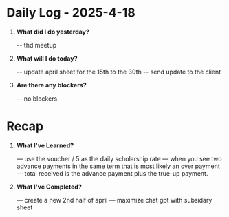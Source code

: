 # Daily Log - 2025-4-18

1. **What did I do yesterday?**
   
   -- thd meetup

2. **What will I do today?**
   
   -- update april sheet for the 15th to the 30th
   -- send update to the client

3. **Are there any blockers?**

   -- no blockers.

# Recap
1. **What I've Learned?**

   — use the voucher / 5 as the daily scholarship rate
   — when you see two advance payments in the same term that is most likely an over payment
   — total received is the advance payment plus the true-up payment.

2. **What I've Completed?**
   
   — create a new 2nd half of april 
   — maximize chat gpt with subsidary sheet

<!-- 

git add .; git commit -m "daily stand-up"; git push; 
git add .; git commit -m "daily close"; git push; 

-->